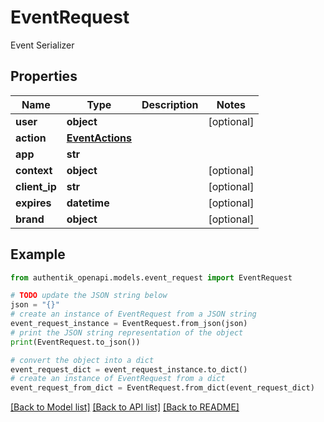 # EventRequest

Event Serializer

## Properties

Name | Type | Description | Notes
------------ | ------------- | ------------- | -------------
**user** | **object** |  | [optional] 
**action** | [**EventActions**](EventActions.md) |  | 
**app** | **str** |  | 
**context** | **object** |  | [optional] 
**client_ip** | **str** |  | [optional] 
**expires** | **datetime** |  | [optional] 
**brand** | **object** |  | [optional] 

## Example

```python
from authentik_openapi.models.event_request import EventRequest

# TODO update the JSON string below
json = "{}"
# create an instance of EventRequest from a JSON string
event_request_instance = EventRequest.from_json(json)
# print the JSON string representation of the object
print(EventRequest.to_json())

# convert the object into a dict
event_request_dict = event_request_instance.to_dict()
# create an instance of EventRequest from a dict
event_request_from_dict = EventRequest.from_dict(event_request_dict)
```
[[Back to Model list]](../README.md#documentation-for-models) [[Back to API list]](../README.md#documentation-for-api-endpoints) [[Back to README]](../README.md)


